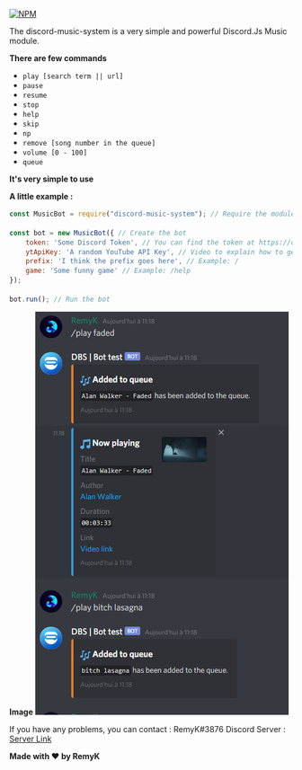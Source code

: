 
[![NPM](https://nodei.co/npm/<package>.png)](https://nodei.co/npm/discord-music-system.png?downloads=true&downloadRank=true&stars=true)

The discord-music-system is a very simple and powerful Discord.Js Music module.

**There are few commands**
- `play [search term || url]`
- `pause`
- `resume`
- `stop`
- `help`
- `skip`
- `np`
- `remove [song number in the queue]`
- `volume [0 - 100]`
- `queue`


__It's very simple to use__

**A little example :**

```javascript
const MusicBot = require("discord-music-system"); // Require the module

const bot = new MusicBot({ // Create the bot
    token: 'Some Discord Token', // You can find the token at https://discord.com/developers/applications/
    ytApiKey: 'A random YouTube API Key', // Video to explain how to get it: https://www.youtube.com/watch?v=VqML5F8hcRQ
    prefix: 'I think the prefix goes here', // Example: /
    game: 'Some funny game' // Example: /help
});

bot.run(); // Run the bot
```

**Image**
![](./example/image-example.png)


If you have any problems, you can contact : RemyK#3876
Discord Server : [Server Link](https://discord.gg/ZCzxymB)


**Made with ❤ by RemyK**
